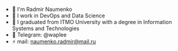 - 👋 I'm Radmir Naumenko
- 🌱 I work in DevOps and Data Science
- 🔭 I graduated from ITMO University with a degree in Information Systems and Technologies
- 💬 Telegram: @waplee
- ⚡ mail: naumenko.radmir@mail.ru
